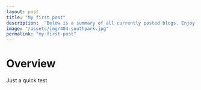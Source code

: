 ```yaml
---
layout: post
title: "My first post"
description:  "Below is a summary of all currently posted blogs. Enjoy."
image: "/assets/img/404-southpark.jpg"
permalink: "my-first-post"
---
```

# Overview 
Just a quick test
